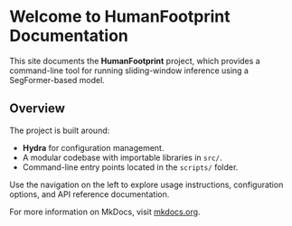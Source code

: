 # Welcome to HumanFootprint Documentation

This site documents the **HumanFootprint** project, which provides a command-line tool for running sliding-window inference using a SegFormer-based model. 

## Overview

The project is built around:
- **Hydra** for configuration management.
- A modular codebase with importable libraries in `src/`.
- Command-line entry points located in the `scripts/` folder.

Use the navigation on the left to explore usage instructions, configuration options, and API reference documentation.

For more information on MkDocs, visit [mkdocs.org](https://www.mkdocs.org).

